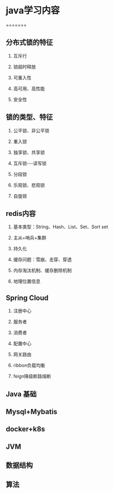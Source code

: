 # java学习内容
=======


## 分布式锁的特征

1. 互斥行

2. 锁超时释放

3. 可重入性

4. 高可用、高性能

5. 安全性

## 锁的类型、特征

1. 公平锁、非公平锁

2. 重入锁

3. 独享锁、共享锁

4. 互斥锁---读写锁

5. 分段锁

6. 乐观锁、悲观锁

7. 自旋锁

## redis内容

1. 基本类型：String、Hash、List、Set、Sort set

2. 主从+哨兵+集群

3. 持久化

4. 缓存问题：雪崩、击穿、穿透

5. 内存淘汰机制、缓存删除机制

6. 地理位置信息

## Spring Cloud

1. 注册中心

2. 服务者

3. 消费者

4. 配置中心

5. 网关路由

6. ribbon负载均衡

7. feign降级断路熔断

## Java 基础

## Mysql+Mybatis

## docker+k8s
## JVM
## 数据结构
## 算法

